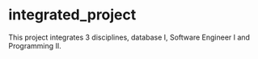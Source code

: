 # integrated_project
This project integrates 3 disciplines, database I, Software Engineer I and Programming II. 
